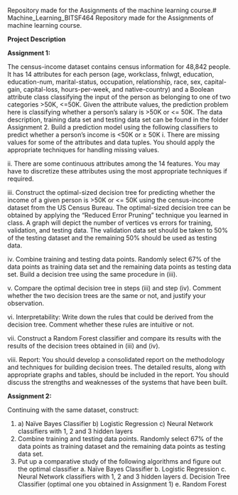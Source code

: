 Repository made for the Assignments of the machine learning course.# Machine_Learning_BITSF464
Repository made for the Assignments of machine learning course.

**Project Description**


**Assignment 1:**

The census-income dataset contains census information for 48,842 people. It has 14 attributes for each person (age, workclass, fnlwgt, education, education-num, marital-status, occupation, relationship, race, sex, capital-gain, capital-loss, hours-per-week, and native-country) and a Boolean attribute class classifying the input of the person as belonging to one of two categories >50K, <=50K. Given the attribute values, the prediction problem here is classifying whether a person’s salary is >50K or <= 50K. The data description, training data set and testing data set can be found in the folder Assignment 2.
Build a prediction model using the following classifiers to predict whether a person’s income is <50K or ≥ 50K
i. There are missing values for some of the attributes and data tuples. You should apply the appropriate techniques for handling missing values.

ii. There are some continuous attributes among the 14 features. You may have to discretize these attributes using the most appropriate techniques if required.

iii. Construct the optimal-sized decision tree for predicting whether the income of a given person is >50K or <= 50K using the census-income dataset from the US Census Bureau. The optimal-sized decision tree can be obtained by applying the “Reduced Error Pruning” technique you learned in class. A graph will depict the number of vertices vs errors for training, validation, and testing data. The validation data set should be taken to 50% of the testing dataset and the remaining 50% should be used as testing data.

iv. Combine training and testing data points. Randomly select 67% of the data points as training data set and the remaining data points as testing data set. Build a decision tree using the same procedure in (iii).

v. Compare the optimal decision tree in steps (iii) and step (iv). Comment whether the two decision trees are the same or not, and justify your observation.

vi. Interpretability: Write down the rules that could be derived from the decision tree. Comment whether these rules are intuitive or not.

vii. Construct a Random Forest classifier and compare its results with the results of the decision trees obtained in (iii) and (iv).

viii. Report: You should develop a consolidated report on the methodology and techniques for building decision trees. The detailed results, along with appropriate graphs and tables, should be included in the report. You should discuss the strengths and weaknesses of the systems that have been built.


**Assignment 2:**

Continuing with the same dataset, construct:

1) a) Naïve Bayes Classifier
   b) Logistic Regression
   c) Neural Network classifiers with 1, 2 and 3 hidden layers
2) Combine training and testing data points. Randomly select 67% of the data points as training dataset and the remaining data points as testing data set.
3) Put up a comparative study of the following algorithms and figure out the optimal classifier
    a. Naïve Bayes Classifier
    b. Logistic Regression
    c. Neural Network classifiers with 1, 2 and 3 hidden layers
    d. Decision Tree Classifier (optimal one you obtained in Assignment 1)
    e. Random Forest

